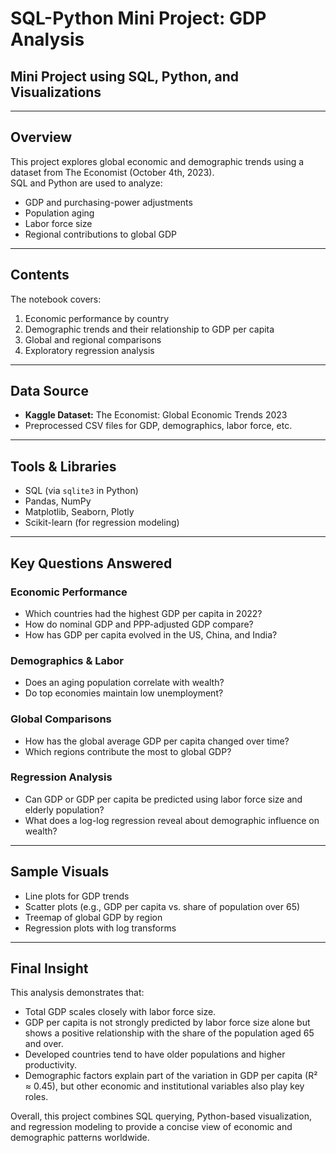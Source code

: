 # SQL-Python Mini Project: GDP Analysis

## Mini Project using SQL, Python, and Visualizations

---

## Overview

This project explores global economic and demographic trends using a dataset from The Economist (October 4th, 2023).  
SQL and Python are used to analyze:

- GDP and purchasing-power adjustments  
- Population aging  
- Labor force size  
- Regional contributions to global GDP  

---

## Contents

The notebook covers:

1. Economic performance by country  
2. Demographic trends and their relationship to GDP per capita  
3. Global and regional comparisons  
4. Exploratory regression analysis  

---

## Data Source

- **Kaggle Dataset:** The Economist: Global Economic Trends 2023  
- Preprocessed CSV files for GDP, demographics, labor force, etc.

---

## Tools & Libraries

- SQL (via `sqlite3` in Python)  
- Pandas, NumPy  
- Matplotlib, Seaborn, Plotly  
- Scikit-learn (for regression modeling)  

---

## Key Questions Answered

### Economic Performance

- Which countries had the highest GDP per capita in 2022?  
- How do nominal GDP and PPP-adjusted GDP compare?  
- How has GDP per capita evolved in the US, China, and India?

### Demographics & Labor

- Does an aging population correlate with wealth?  
- Do top economies maintain low unemployment?

### Global Comparisons

- How has the global average GDP per capita changed over time?  
- Which regions contribute the most to global GDP?

### Regression Analysis

- Can GDP or GDP per capita be predicted using labor force size and elderly population?  
- What does a log-log regression reveal about demographic influence on wealth?

---

## Sample Visuals

- Line plots for GDP trends  
- Scatter plots (e.g., GDP per capita vs. share of population over 65)  
- Treemap of global GDP by region  
- Regression plots with log transforms  

---

## Final Insight

This analysis demonstrates that:

- Total GDP scales closely with labor force size.  
- GDP per capita is not strongly predicted by labor force size alone but shows a positive relationship with the share of the population aged 65 and over.  
- Developed countries tend to have older populations and higher productivity.  
- Demographic factors explain part of the variation in GDP per capita (R² ≈ 0.45), but other economic and institutional variables also play key roles.

Overall, this project combines SQL querying, Python-based visualization, and regression modeling to provide a concise view of economic and demographic patterns worldwide.

